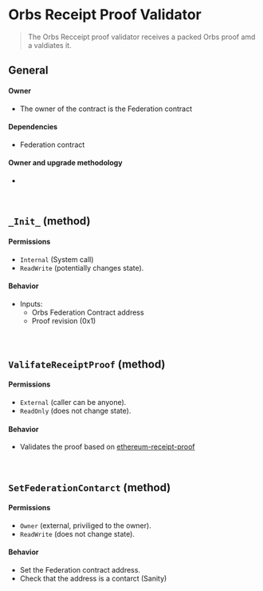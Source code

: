 # Orbs Receipt Proof Validator

> The Orbs Recceipt proof validator receives a packed Orbs proof amd a valdiates it. 

## General 

#### Owner
* The owner of the contract is the Federation contract

#### Dependencies
* Federation contract

#### Owner and upgrade methodology
* 


&nbsp;
## `_Init_` (method)

#### Permissions
* `Internal` (System call)
* `ReadWrite` (potentially changes state).

#### Behavior
* Inputs:
  * Orbs Federation Contract address
  * Proof revision (0x1)
  
#### 

&nbsp;
## `ValifateReceiptProof` (method)

#### Permissions
* `External` (caller can be anyone).
* `ReadOnly` (does not change state).

#### Behavior
* Validates the proof based on [ethereum-receipt-proof](../data-structures/ethereum-receipt-proof.md)


&nbsp;
## `SetFederationContarct` (method)

#### Permissions
* `Owner` (external, priviliged to the owner).
* `ReadWrite` (does not change state).

#### Behavior
* Set the Federation contract address.
* Check that the address is a contarct (Sanity)
